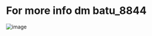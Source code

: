 # For more info dm batu_8844

![image](https://github.com/Bt08s/Network-Tool/assets/68190921/76165230-46ba-43de-a7f8-b3744376fb9f)
